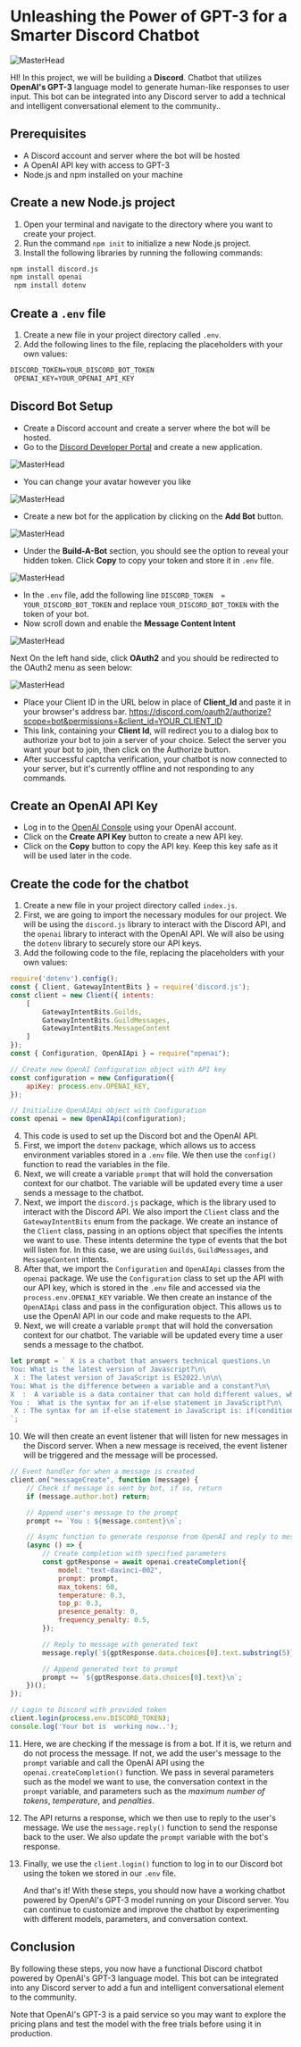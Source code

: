 # Unleashing the Power of GPT-3 for a Smarter Discord Chatbot
![MasterHead](/utils/gif.gif)

HI! In this project, we will be building a **Discord**. Chatbot that utilizes **OpenAI's GPT-3** language model to generate human-like responses to user input. This bot can be integrated into any Discord server to add a technical and intelligent conversational element to the community..

##  Prerequisites

-   A Discord account and server where the bot will be hosted
-   A OpenAI API key with access to GPT-3
-   Node.js and npm installed on your machine

## Create a new Node.js project
1.  Open your terminal and navigate to the directory where you want to create your project.
2.  Run the command `npm init` to initialize a new Node.js project.
3.  Install the following libraries by running the following commands:

```markdown
npm install discord.js
npm install openai
 npm install dotenv
```

##  Create a `.env` file
1.  Create a new file in your project directory called `.env`.
2.  Add the following lines to the file, replacing the placeholders with your own values:

```markdown
DISCORD_TOKEN=YOUR_DISCORD_BOT_TOKEN
 OPENAI_KEY=YOUR_OPENAI_API_KEY
```
## Discord Bot Setup
-  Create a Discord account and create a server where the bot will be hosted.
- Go to the [Discord Developer Portal](https://discord.com/developers/applications) and create a new application.

![MasterHead](/utils/01.gif)<br>

- You can change your avatar however you like

![MasterHead](/utils/03.gif)<br>

-  Create a new bot for the application by clicking on the **Add Bot** button.

![MasterHead](/utils/04.gif)<br>

- Under the **Build-A-Bot** section, you should see the option to reveal your hidden token. Click **Copy** to copy your token and store it in `.env` file.

![MasterHead](/utils/05.gif)<br>

- In the `.env` file, add the following line `DISCORD_TOKEN  = YOUR_DISCORD_BOT_TOKEN` and replace `YOUR_DISCORD_BOT_TOKEN` with the token of your bot.
-  Now scroll down and enable the **Message Content Intent**

![MasterHead](/utils/06.gif)<br>

Next On the left hand side, click **OAuth2** and you should be redirected to the OAuth2 menu as seen below:

![MasterHead](/utils/09.gif)<br>

- Place your Client ID in the URL below in place of **Client_Id** and paste it in your browser's address bar.
   https://discord.com/oauth2/authorize?scope=bot&permissions=&client_id=YOUR_CLIENT_ID
- This link, containing your **Client Id**, will redirect you to a dialog box to authorize your bot to join a server of your choice. Select the server you want your bot to join, then click on the Authorize button.
- After successful captcha verification, your chatbot is now connected to your server, but it's currently offline and not responding to any commands.

##  Create an OpenAI API Key
-  Log in to the [OpenAI Console](https://beta.openai.com/account/api-keys) using your OpenAI account.
- Click on the **Create API Key** button to create a new API key.
- Click on the **Copy** button to copy the API key. Keep this key safe as it will be used later in the code.

## Create the code for the chatbot
1.  Create a new file in your project directory called `index.js`.
2. First, we are going to import the necessary modules for our project. We will be using the `discord.js` library to interact with the Discord API, and the `openai` library to interact with the OpenAI API. We will also be using the `dotenv` library to securely store our API keys.
3.  Add the following code to the file, replacing the placeholders with your own values: 

```javascript
require('dotenv').config();
const { Client, GatewayIntentBits } = require('discord.js');
const client = new Client({ intents: 
    [
        GatewayIntentBits.Guilds, 
        GatewayIntentBits.GuildMessages, 
        GatewayIntentBits.MessageContent
    ] 
});
const { Configuration, OpenAIApi } = require("openai");

// Create new OpenAI Configuration object with API key
const configuration = new Configuration({
    apiKey: process.env.OPENAI_KEY,
});

// Initialize OpenAIApi object with Configuration
const openai = new OpenAIApi(configuration);
```
4. This code is used to set up the Discord bot and the OpenAI API.
5. First, we import the `dotenv` package, which allows us to access environment variables stored in a `.env` file. We then use the `config()` function to read the variables in the file.
6. Next, we will create a variable `prompt` that will hold the conversation context for our chatbot. The variable will be updated every time a user sends a message to the chatbot.
7. Next, we import the `discord.js` package, which is the library used to interact with the Discord API. We also import the `Client` class and the `GatewayIntentBits` enum from the package. We create an instance of the `Client` class, passing in an options object that specifies the intents we want to use. These intents determine the type of events that the bot will listen for. In this case, we are using `Guilds`, `GuildMessages`, and `MessageContent` intents.
8. After that, we import the `Configuration` and `OpenAIApi` classes from the `openai` package. We use the `Configuration` class to set up the API with our API key, which is stored in the `.env` file and accessed via the `process.env.OPENAI_KEY` variable. We then create an instance of the `OpenAIApi` class and pass in the configuration object. This allows us to use the OpenAI API in our code and make requests to the API.
9. Next, we will create a variable `prompt` that will hold the conversation context for our chatbot. The variable will be updated every time a user sends a message to the chatbot.

```javascript
let prompt = ` X is a chatbot that answers technical questions.\n
You: What is the latest version of Javascript?\n\
 X : The latest version of JavaScript is ES2022.\n\n\
You: What is the difference between a variable and a constant?\n\
X  :  A variable is a data container that can hold different values, while a constant is a variable whose value cannot be changed.\n\
You :  What is the syntax for an if-else statement in JavaScript?\n\
 X : The syntax for an if-else statement in JavaScript is: if(condition){//code to execute if true} else{//code to execute if false}.\n\
`;
```
10. We will then create an event listener that will listen for new messages in the Discord server. When a new message is received, the event listener will be triggered and the message will be processed.

```javascript
// Event handler for when a message is created
client.on("messageCreate", function (message) {
    // Check if message is sent by bot, if so, return
    if (message.author.bot) return;

    // Append user's message to the prompt
    prompt += `You : ${message.content}\n`;

    // Async function to generate response from OpenAI and reply to message
    (async () => {
        // Create completion with specified parameters
        const gptResponse = await openai.createCompletion({
            model: "text-davinci-002",
            prompt: prompt,
            max_tokens: 60,
            temperature: 0.3,
            top_p: 0.3,
            presence_penalty: 0,
            frequency_penalty: 0.5,
        });

        // Reply to message with generated text
        message.reply(`${gptResponse.data.choices[0].text.substring(5)}`);

        // Append generated text to prompt
        prompt += `${gptResponse.data.choices[0].text}\n`;
    })();
});

// Login to Discord with provided token
client.login(process.env.DISCORD_TOKEN);
console.log('Your bot is  working now..');
```
11. Here, we are checking if the message is from a bot. If it is, we return and do not process the message. If not, we add the user's message to the `prompt` variable and call the OpenAI API using the `openai.createCompletion()` function. We pass in several parameters such as the model we want to use, the conversation context in the `prompt` variable, and parameters such as the *maximum number of tokens*, *temperature*, and *penalties*.
12. The API returns a response, which we then use to reply to the user's message. We use the `message.reply()` function to send the response back to the user. We also update the `prompt` variable with the bot's response. 
13. Finally, we use the `client.login()` function to log in to our Discord bot using the token we stored in our `.env` file.

     And that's it! With these steps, you should now have a working chatbot powered by OpenAI's GPT-3 model running on your Discord server. You can continue to customize and improve the chatbot by experimenting with different models, parameters, and conversation context. 


## Conclusion
By following these steps, you now have a functional Discord chatbot powered by OpenAI's GPT-3 language model. This bot can be integrated into any Discord server to add a fun and intelligent conversational element to the community.

Note that OpenAI's GPT-3 is a paid service so you may want to explore the pricing plans and test the model with the free trials before using it in production.





